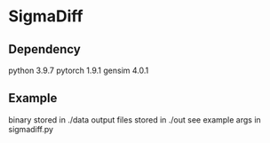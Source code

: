 # SigmaDiff

## Dependency
python                    3.9.7
pytorch                   1.9.1
gensim                    4.0.1

## Example
binary stored in ./data
output files stored in ./out
see example args in sigmadiff.py
